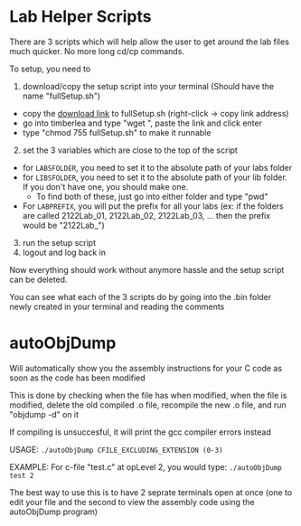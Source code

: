 # Lab Helper Scripts

There are 3 scripts which will help allow the user to get around the lab files much quicker.
No more long cd/cp commands.

To setup, you need to
1. download/copy the setup script into your terminal (Should have the name "fullSetup.sh")
  - copy the [download link](https://github.com/loganmacdougall/Useful-2122-Scripts/raw/main/fullSetup.sh) to fullSetup.sh (right-click -> copy link address)
  - go into timberlea and type "wget ", paste the link and click enter
  - type "chmod 755 fullSetup.sh" to make it runnable
2. set the 3 variables which are close to the top of the script
  - for `LABSFOLDER`, you need to set it to the absolute path of your labs folder
  - for `LIBSFOLDER`, you need to set it to the absolute path of your lib folder. If you don't have one, you should make one.
     - To find both of these, just go into either folder and type "pwd"
  - For `LABPREFIX`, you will put the prefix for all your labs (ex: if the folders are called 2122Lab_01, 2122Lab_02, 2122Lab_03, ... then the prefix would be "2122Lab_")
3. run the setup script
4. logout and log back in

Now everything should work without anymore hassle and the setup script can be deleted.

You can see what each of the 3 scripts do by going into the .bin folder newly created in your terminal and reading the comments

# autoObjDump

Will automatically show you the assembly instructions for your
C code as soon as the code has been modified

This is done by checking when the file has when modified, when the
file is modified, delete the old compiled .o file, recompile the
new .o file, and run "objdump -d" on it

If compiling is unsuccesful, it will print the
gcc compiler errors instead

USAGE:
``./autoObjDump CFILE_EXCLUDING_EXTENSION (0-3)``

EXAMPLE:
For c-file "test.c" at opLevel 2, you would type:
``./autoObjDump test 2``

The best way to use this is to have 2 seprate terminals open at once (one to edit your file and the second to view the assembly code using the autoObjDump program)

